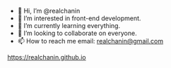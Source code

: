 - 👋 Hi, I’m @realchanin
- 👀 I’m interested in front-end development.
- 🌱 I’m currently learning everything.
- 💞️ I’m looking to collaborate on everyone.
- 📫 How to reach me email: realchanin@gmail.com

https://realchanin.github.io

<!---
realchanin/realchanin is a ✨ special ✨ repository because its `README.md` (this file) appears on your GitHub profile.
You can click the Preview link to take a look at your changes.
--->
